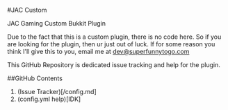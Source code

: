 #JAC Custom

JAC Gaming Custom Bukkit Plugin

Due to the fact that this is a custom plugin, there is no code here.  So if you are looking for the plugin, then ur just out of luck.  If for some reason you think I'll give this to you, email me at dev@superfunnytogo.com

This GitHub Repository is dedicated issue tracking and help for the plugin.

##GitHub Contents

1. (Issue Tracker)[/config.md]
2. (config.yml help)[IDK]
